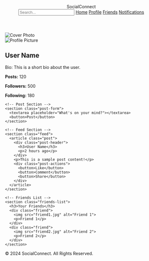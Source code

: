 <!DOCTYPE html>
<html lang="en">
<head>
  <meta charset="UTF-8">
  <meta name="viewport" content="width=device-width, initial-scale=1.0">
  <title>SocialConnect</title>
  <link rel="stylesheet" href="styles.css">
</head>
<body>
  <!-- Navigation Bar -->
  <header class="navbar">
    <div class="logo">SocialConnect</div>
    <nav class="nav-links">
      <input type="text" class="search-bar" placeholder="Search...">
      <a href="#home">Home</a>
      <a href="#profile">Profile</a>
      <a href="#friends">Friends</a>
      <a href="#notifications">Notifications</a>
    </nav>
  </header>

  <!-- Main Content -->
  <main class="main-content">
    <!-- Profile Section -->
    <section class="profile">
      <img class="cover-photo" src="cover-photo.jpg" alt="Cover Photo">
      <div class="profile-info">
        <img class="profile-picture" src="profile-picture.jpg" alt="Profile Picture">
        <h2>User Name</h2>
        <p>Bio: This is a short bio about the user.</p>
        <div class="stats">
          <p><strong>Posts:</strong> 120</p>
          <p><strong>Followers:</strong> 500</p>
          <p><strong>Following:</strong> 180</p>
        </div>
      </div>
    </section>

    <!-- Post Section -->
    <section class="post-form">
      <textarea placeholder="What's on your mind?"></textarea>
      <button>Post</button>
    </section>

    <!-- Feed Section -->
    <section class="feed">
      <article class="post">
        <div class="post-header">
          <h3>User Name</h3>
          <p>2 hours ago</p>
        </div>
        <p>This is a sample post content!</p>
        <div class="post-actions">
          <button>Like</button>
          <button>Comment</button>
          <button>Share</button>
        </div>
      </article>
    </section>

    <!-- Friends List -->
    <section class="friends-list">
      <h3>Your Friends</h3>
      <div class="friend">
        <img src="friend1.jpg" alt="Friend 1">
        <p>Friend 1</p>
      </div>
      <div class="friend">
        <img src="friend2.jpg" alt="Friend 2">
        <p>Friend 2</p>
      </div>
    </section>
  </main>

  <!-- Footer -->
  <footer class="footer">
    <p>© 2024 SocialConnect. All Rights Reserved.</p>
  </footer>

  <script src="script.js"></script>
</body>
</html>
